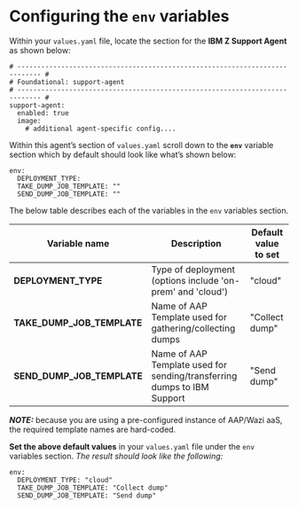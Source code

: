 # Configuring the `env` variables

Within your `values.yaml` file, locate the section for the **IBM Z Support Agent** as shown below:

```
# ---------------------------------------------------------------------------- #
# Foundational: support-agent
# ---------------------------------------------------------------------------- #
support-agent:
  enabled: true
  image:
    # additional agent-specific config....
```

Within this agent’s section of `values.yaml` scroll down to the **`env`** variable section which by default should look like what’s shown below:

```
env:
  DEPLOYMENT_TYPE:
  TAKE_DUMP_JOB_TEMPLATE: ""
  SEND_DUMP_JOB_TEMPLATE: ""
```

The below table describes each of the variables in the `env` variables section.

**Variable name** | **Description** | **Default value to set**
--- | --- | ---
**DEPLOYMENT_TYPE** | Type of deployment (options include 'on-prem' and 'cloud') | "cloud"
**TAKE_DUMP_JOB_TEMPLATE** | Name of AAP Template used for gathering/collecting dumps | "Collect dump"
**SEND_DUMP_JOB_TEMPLATE** | Name of AAP Template used for sending/transferring dumps to IBM Support | "Send dump"

***NOTE:*** because you are using a pre-configured instance of AAP/Wazi aaS, the required template names are hard-coded. 

**Set the above default values** in your `values.yaml` file under the `env` variables section. *The result should look like the following:*

```
env:
  DEPLOYMENT_TYPE: "cloud"
  TAKE_DUMP_JOB_TEMPLATE: "Collect dump"
  SEND_DUMP_JOB_TEMPLATE: "Send dump"
```